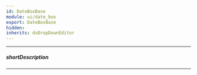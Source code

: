 ```yaml
---
id: DateBoxBase
module: ui/date_box
export: DateBoxBase
hidden: 
inherits: dxDropDownEditor
---
```

---
##### shortDescription
<!-- Description goes here -->

---
<!-- Description goes here -->